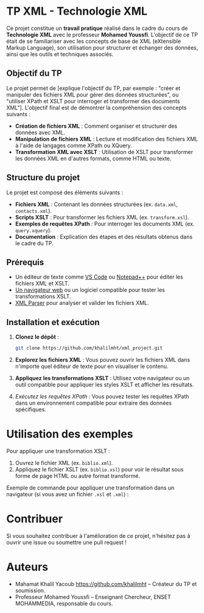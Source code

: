 
# TP XML - Technologie XML

Ce projet constitue un **travail pratique** réalisé dans le cadre du cours de **Technologie XML** avec le professeur **Mohamed Youssfi**. L'objectif de ce TP était de se familiariser avec les concepts de base de XML (eXtensible Markup Language), son utilisation pour structurer et échanger des données, ainsi que les outils et techniques associés.

## Objectif du TP

Le projet permet de [explique l'objectif du TP, par exemple : "créer et manipuler des fichiers XML pour gérer des données structurées", ou "utiliser XPath et XSLT pour interroger et transformer des documents XML"]. L'objectif final est de démontrer la compréhension des concepts suivants :

- **Création de fichiers XML** : Comment organiser et structurer des données avec XML.
- **Manipulation de fichiers XML** : Lecture et modification des fichiers XML à l'aide de langages comme XPath ou XQuery.
- **Transformation XML avec XSLT** : Utilisation de XSLT pour transformer les données XML en d'autres formats, comme HTML ou texte.

## Structure du projet

Le projet est composé des éléments suivants :

- **Fichiers XML** : Contenant les données structurées (ex. `data.xml`, `contacts.xml`).
- **Scripts XSLT** : Pour transformer les fichiers XML (ex. `transform.xsl`).
- **Exemples de requêtes XPath** : Pour interroger les documents XML (ex. `query.xquery`).
- **Documentation** : Explication des étapes et des résultats obtenus dans le cadre du TP.

## Prérequis

- Un éditeur de texte comme [VS Code](https://code.visualstudio.com/) ou [Notepad++](https://notepad-plus-plus.org/) pour éditer les fichiers XML et XSLT.
- [Un navigateur web](https://www.mozilla.org/en-US/firefox/) ou un logiciel compatible pour tester les transformations XSLT.
- [XML Parser](https://www.w3.org/XML/) pour analyser et valider les fichiers XML.

## Installation et exécution

1. **Clonez le dépôt** :
   ```bash
   git clone https://github.com/khalilmht/xml_project.git
   ```

2. **Explorez les fichiers XML** : Vous pouvez ouvrir les fichiers XML dans n'importe quel éditeur de texte pour en visualiser le contenu.

3. **Appliquez les transformations XSLT** : Utilisez votre navigateur ou un outil compatible pour appliquer les styles XSLT et afficher les résultats.

4.  *Exécutez les requêtes XPath* : Vous pouvez tester les requêtes XPath dans un environnement compatible pour extraire des données spécifiques.

# Utilisation des exemples

Pour appliquer une transformation XSLT :

1. Ouvrez le fichier XML (ex. `biblio.xml`).
2. Appliquez le fichier XSLT (ex. `biblio.xsl`) pour voir le résultat sous forme de page HTML ou autre format transformé.

Exemple de commande pour appliquer une transformation dans un navigateur (si vous avez un fichier `.xsl` et `.xml`) :

 # Contribuer

Si vous souhaitez contribuer à l'amélioration de ce projet, n'hésitez pas à ouvrir une issue ou soumettre une pull request !

# Auteurs

- Mahamat Khalil Yacoub https://github.com/khalilmht – Créateur du TP et soumission.
- Professeur Mohamed Youssfi – Enseignant Chercheur, ENSET MOHAMMEDIA, responsable du cours.

